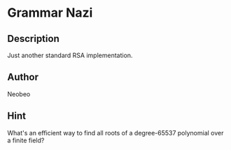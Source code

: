 # Grammar Nazi

## Description
Just another standard RSA implementation.

## Author
Neobeo

## Hint
What's an efficient way to find all roots of a degree-65537 polynomial over a finite field?
